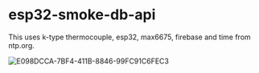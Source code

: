 # esp32-smoke-db-api

This uses k-type thermocouple, esp32, max6675, firebase and time from ntp.org.


![E098DCCA-7BF4-411B-8846-99FC91C6FEC3](https://user-images.githubusercontent.com/77887001/215156870-5d025fc4-2354-4d13-b47e-e4d9b43a1153.JPG)
